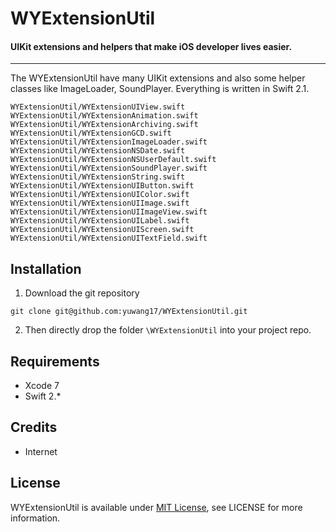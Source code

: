 # WYExtensionUtil

#### UIKit extensions and helpers that make iOS developer lives easier.
-----------
The WYExtensionUtil have many UIKit extensions and also some helper classes like ImageLoader, SoundPlayer. Everything is written in Swift 2.1.
```
WYExtensionUtil/WYExtensionUIView.swift
WYExtensionUtil/WYExtensionAnimation.swift
WYExtensionUtil/WYExtensionArchiving.swift
WYExtensionUtil/WYExtensionGCD.swift
WYExtensionUtil/WYExtensionImageLoader.swift
WYExtensionUtil/WYExtensionNSDate.swift
WYExtensionUtil/WYExtensionNSUserDefault.swift
WYExtensionUtil/WYExtensionSoundPlayer.swift
WYExtensionUtil/WYExtensionString.swift
WYExtensionUtil/WYExtensionUIButton.swift
WYExtensionUtil/WYExtensionUIColor.swift
WYExtensionUtil/WYExtensionUIImage.swift
WYExtensionUtil/WYExtensionUIImageView.swift
WYExtensionUtil/WYExtensionUILabel.swift
WYExtensionUtil/WYExtensionUIScreen.swift
WYExtensionUtil/WYExtensionUITextField.swift

```

## Installation
1. Download the git repository
```fish
git clone git@github.com:yuwang17/WYExtensionUtil.git
```
2. Then directly drop the folder ```\WYExtensionUtil``` into your project repo.

## Requirements
* Xcode 7
* Swift 2.*

## Credits
* Internet

## License
WYExtensionUtil is available under [MIT License](LICENSE), see LICENSE for more information.
